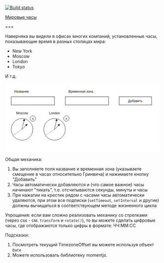 [![Build status](https://ci.appveyor.com/api/projects/status/tehf5mrefqx1br30/branch/main?svg=true)](https://ci.appveyor.com/project/bombik815/ra-lifecycle-watches/branch/main)

[Мировые часы](https://bombik815.github.io/ra-lifecycle-watches/)

===

Наверняка вы видели в офисах многих компаний, установленные часы, показывающие время в разных столицах мира:
* New York
* Moscow
* London
* Tokyo 

И т.д.

![Watches](./assets/watches.png)

Общая механика:

1. Вы заполняете поля название и временная зона (указываете смещение в часах относительно Гринвича) и нажимаете кнопку "Добавить"
1. Часы автоматически добавляются и (что самое важное) часы начинают "тикать", т.е. отсчитываются секунды, минуты и часы
1. При нажатии на крестик рядом с часами часы автоматически удаляются, при этом все подписки (`setTimeout`, `setInterval` и другие) должны вычищаться в соответствующем методе жизненного цикла

Упрощения: если вам сложно реализовать механику со стрелками (через css - см. `transform` и `rotate()`), то вы можете сделать цифровые часы, где отображаются только цифры в формате: ЧЧ:ММ:СС

Подсказки:
1. Посмотреть текущий TimezoneOffset вы можете используя объект `Date`
1. Можете использовать библиотеку momentjs.
